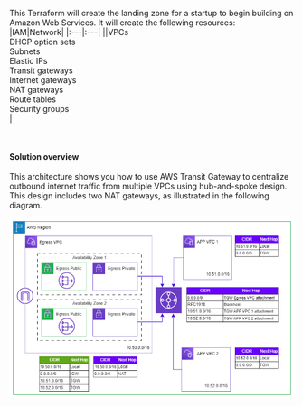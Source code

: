 This Terraform will create the landing zone for a startup to begin building on Amazon Web Services. It will create the following resources:
&nbsp;
|IAM|Network|
|:---|:---|
||VPCs<br>DHCP option sets<br>Subnets<br>Elastic IPs<br>Transit gateways<br>Internet gateways<br>NAT gateways<br>Route tables<br>Security groups<br>|

&nbsp;
#### Solution overview
This architecture shows you how to use AWS Transit Gateway to centralize outbound internet traffic from multiple VPCs using hub-and-spoke design. This design includes two NAT gateways, as illustrated in the following diagram.
<p><img src="https://raw.githubusercontent.com/goldstrike77/terragrunt-github-aws/v0.1/Network.drawio.png" align="right" /></p>